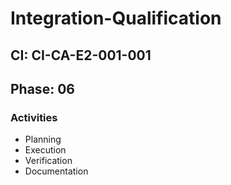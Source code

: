 # Integration-Qualification

## CI: CI-CA-E2-001-001
## Phase: 06

### Activities
- Planning
- Execution
- Verification
- Documentation
